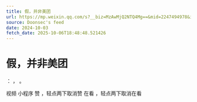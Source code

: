```yaml
---
title: 假，并非美团
url: https://mp.weixin.qq.com/s?__biz=MzAwMjQ2NTQ4Mg==&mid=2247494978&idx=1&sn=32e1433c6d0353afbedc8e93b1c968fa
source: Doonsec's feed
date: 2024-10-03
fetch_date: 2025-10-06T18:48:48.521426
---
```


# 假，并非美团

：
，
。

视频
小程序
赞
，轻点两下取消赞
在看
，轻点两下取消在看